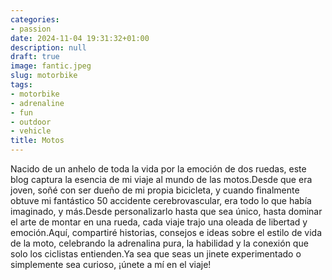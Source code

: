 ```yaml
---
categories:
- passion
date: 2024-11-04 19:31:32+01:00
description: null
draft: true
image: fantic.jpeg
slug: motorbike
tags:
- motorbike
- adrenaline
- fun
- outdoor
- vehicle
title: Motos
---
```


<!-- hash: c7c82fc59ec5 -->

Nacido de un anhelo de toda la vida por la emoción de dos ruedas, este blog captura la esencia de mi viaje al mundo de las motos.Desde que era joven, soñé con ser dueño de mi propia bicicleta, y cuando finalmente obtuve mi fantástico 50 accidente cerebrovascular, era todo lo que había imaginado, y más.Desde personalizarlo hasta que sea único, hasta dominar el arte de montar en una rueda, cada viaje trajo una oleada de libertad y emoción.Aquí, compartiré historias, consejos e ideas sobre el estilo de vida de la moto, celebrando la adrenalina pura, la habilidad y la conexión que solo los ciclistas entienden.Ya sea que seas un jinete experimentado o simplemente sea curioso, ¡únete a mí en el viaje!